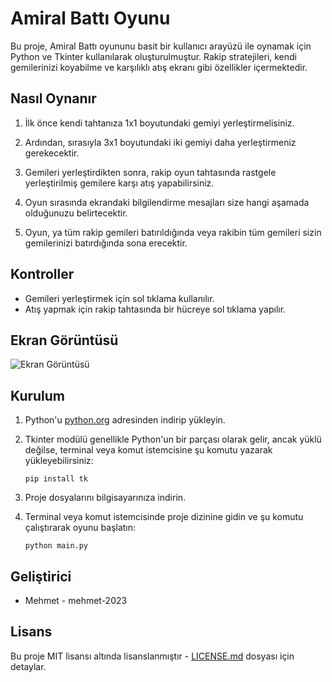 # Amiral Battı Oyunu

Bu proje, Amiral Battı oyununu basit bir kullanıcı arayüzü ile oynamak için Python ve Tkinter kullanılarak oluşturulmuştur. Rakip stratejileri, kendi gemilerinizi koyabilme ve karşılıklı atış ekranı gibi özellikler içermektedir.
## Nasıl Oynanır

1. İlk önce kendi tahtanıza 1x1 boyutundaki gemiyi yerleştirmelisiniz.

2. Ardından, sırasıyla 3x1 boyutundaki iki gemiyi daha yerleştirmeniz gerekecektir.

3. Gemileri yerleştirdikten sonra, rakip oyun tahtasında rastgele yerleştirilmiş gemilere karşı atış yapabilirsiniz.

4. Oyun sırasında ekrandaki bilgilendirme mesajları size hangi aşamada olduğunuzu belirtecektir.

5. Oyun, ya tüm rakip gemileri batırıldığında veya rakibin tüm gemileri sizin gemilerinizi batırdığında sona erecektir.

## Kontroller

- Gemileri yerleştirmek için sol tıklama kullanılır.
- Atış yapmak için rakip tahtasında bir hücreye sol tıklama yapılır.

## Ekran Görüntüsü

![Ekran Görüntüsü](https://i.ibb.co/cwSZS30/resim-2023-11-26-141314688.png)

## Kurulum

1. Python'u [python.org](https://www.python.org/) adresinden indirip yükleyin.
2. Tkinter modülü genellikle Python'un bir parçası olarak gelir, ancak yüklü değilse, terminal veya komut istemcisine şu komutu yazarak yükleyebilirsiniz:

    ```
    pip install tk
    ```

3. Proje dosyalarını bilgisayarınıza indirin.
4. Terminal veya komut istemcisinde proje dizinine gidin ve şu komutu çalıştırarak oyunu başlatın:

    ```
    python main.py
    ```

## Geliştirici

- Mehmet - mehmet-2023

## Lisans

Bu proje MIT lisansı altında lisanslanmıştır - [LICENSE.md](LICENSE.md) dosyası için detaylar.
